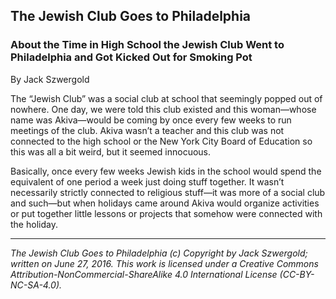 ## The Jewish Club Goes to Philadelphia
### About the Time in High School the Jewish Club Went to Philadelphia and Got Kicked Out for Smoking Pot

By Jack Szwergold

The “Jewish Club” was a social club at school that seemingly popped out of nowhere. One day, we were told this club existed and this woman—whose name was Akiva—would be coming by once every few weeks to run meetings of the club. Akiva wasn’t a teacher and this club was not connected to the high school or the New York City Board of Education so this was all a bit weird, but it seemed innocuous.

Basically, once every few weeks Jewish kids in the school would spend the equivalent of one period a week just doing stuff together. It wasn’t necessarily strictly connected to religious stuff—it was more of a social club and such—but when holidays came around Akiva would organize activities or put together little lessons or projects that somehow were connected with the holiday.

***

*The Jewish Club Goes to Philadelphia (c) Copyright by Jack Szwergold; written on June 27, 2016. This work is licensed under a Creative Commons Attribution-NonCommercial-ShareAlike 4.0 International License (CC-BY-NC-SA-4.0).*
